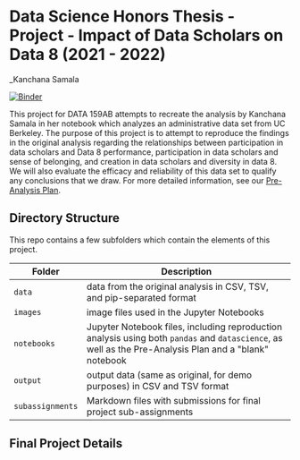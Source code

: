 # Data Science Honors Thesis - Project - Impact of Data Scholars on Data 8 (2021 - 2022)

_Kanchana Samala

[![Binder](https://mybinder.org/badge_logo.svg)](https://mybinder.org/v2/gh/ls88-openscienceconnector/final-project/master)

This project for DATA 159AB attempts to recreate the analysis by Kanchana Samala in her notebook which analyzes an administrative data set from UC Berkeley. The purpose of this project is to attempt to reproduce the findings in the original analysis regarding the relationships between participation in data scholars and Data 8 performance, participation in data scholars and sense of belonging, and creation in data scholars and diversity in data 8. We will also evaluate the efficacy and reliability of this data set to qualify any conclusions that we draw. 
For more detailed information, see our [Pre-Analysis Plan](notebooks/pre-analysis-plan.ipynb).

## Directory Structure

This repo contains a few subfolders which contain the elements of this project.

| Folder | Description |
|-----|-----|
| `data`  | data from the original analysis in CSV, TSV, and pip-separated format  |
| `images`  | image files used in the Jupyter Notebooks  |
| `notebooks`  | Jupyter Notebook files, including reproduction analysis using both `pandas` and `datascience`, as well as the Pre-Analysis Plan and a "blank" notebook  |
| `output`  | output data (same as original, for demo purposes) in CSV and TSV format  |
| `subassignments`  | Markdown files with submissions for final project sub-assignments  |

## Final Project Details
